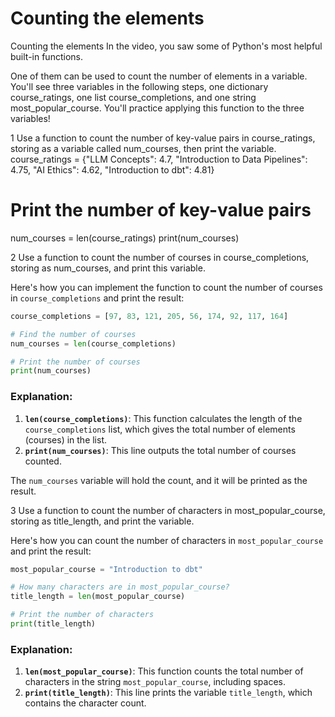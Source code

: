 # Counting the elements

Counting the elements
In the video, you saw some of Python's most helpful built-in functions.

One of them can be used to count the number of elements in a variable. You'll see three variables in the following steps, one dictionary course_ratings, one list course_completions, and one string most_popular_course. You'll practice applying this function to the three variables!

1
Use a function to count the number of key-value pairs in course_ratings, storing as a variable called num_courses, then print the variable.
course_ratings = {"LLM Concepts": 4.7, 
                  "Introduction to Data Pipelines": 4.75, 
                  "AI Ethics": 4.62, 
                  "Introduction to dbt": 4.81}

# Print the number of key-value pairs
num_courses = len(course_ratings)
print(num_courses)


2
Use a function to count the number of courses in course_completions, storing as num_courses, and print this variable.

Here's how you can implement the function to count the number of courses in `course_completions` and print the result:

```python
course_completions = [97, 83, 121, 205, 56, 174, 92, 117, 164]

# Find the number of courses
num_courses = len(course_completions)

# Print the number of courses
print(num_courses)
```

### Explanation:
1. **`len(course_completions)`**: This function calculates the length of the `course_completions` list, which gives the total number of elements (courses) in the list.
2. **`print(num_courses)`**: This line outputs the total number of courses counted.

The `num_courses` variable will hold the count, and it will be printed as the result.

3
Use a function to count the number of characters in most_popular_course, storing as title_length, and print the variable.


Here's how you can count the number of characters in `most_popular_course` and print the result:

```python
most_popular_course = "Introduction to dbt"

# How many characters are in most_popular_course?
title_length = len(most_popular_course)

# Print the number of characters
print(title_length)
```

### Explanation:
1. **`len(most_popular_course)`**: This function counts the total number of characters in the string `most_popular_course`, including spaces.
2. **`print(title_length)`**: This line prints the variable `title_length`, which contains the character count.